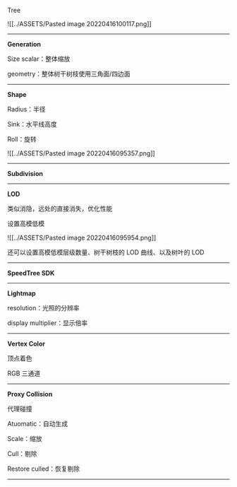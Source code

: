 Tree

![[../ASSETS/Pasted image 20220416100117.png]]

---

**Generation**  

Size scalar：整体缩放

geometry：整体树干树枝使用三角面/四边面

---

**Shape**

Radius：半径

Sink：水平线高度

Roll：旋转

![[../ASSETS/Pasted image 20220416095357.png]]

---

**Subdivision**

---

**LOD**

类似消隐，远处的直接消失，优化性能

设置高模低模

![[../ASSETS/Pasted image 20220416095954.png]]

还可以设置高模低模层级数量、树干树枝的 LOD 曲线、以及树叶的 LOD

---

**SpeedTree SDK**

---

**Lightmap**

resolution：光照的分辨率

display multiplier：显示倍率

---

**Vertex Color**

顶点着色

RGB 三通道

---

**Proxy Collision**

代理碰撞

Atuomatic：自动生成

Scale：缩放

Cull：剔除

Restore culled：恢复剔除

---










